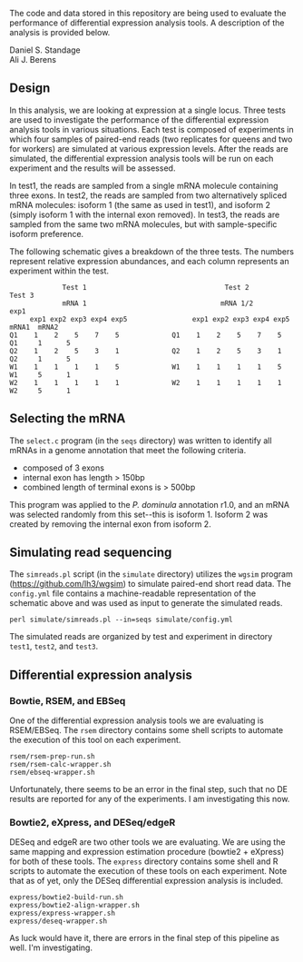 The code and data stored in this repository are being used to evaluate the performance of differential expression analysis tools.
A description of the analysis is provided below.

Daniel S. Standage  
Ali J. Berens

## Design

In this analysis, we are looking at expression at a single locus.
Three tests are used to investigate the performance of the differential expression analysis tools in various situations.
Each test is composed of experiments in which four samples of paired-end reads (two replicates for queens and two for workers) are simulated at various expression levels.
After the reads are simulated, the differential expression analysis tools will be run on each experiment and the results will be assessed.

In test1, the reads are sampled from a single mRNA molecule containing three exons.
In test2, the reads are sampled from two alternatively spliced mRNA molecules: isoform 1 (the same as used in test1), and isoform 2 (simply isoform 1 with the internal exon removed).
In test3, the reads are sampled from the same two mRNA molecules, but with sample-specific isoform preference.

The following schematic gives a breakdown of the three tests.
The numbers represent relative expression abundances, and each column represents an experiment within the test.

                 Test 1                                  Test 2                              Test 3
                 mRNA 1                                 mRNA 1/2                              exp1
         exp1 exp2 exp3 exp4 exp5                exp1 exp2 exp3 exp4 exp5                 mRNA1  mRNA2
    Q1    1    2    5    7    5             Q1    1    2    5    7    5              Q1     1      5
    Q2    1    2    5    3    1             Q2    1    2    5    3    1              Q2     1      5
    W1    1    1    1    1    5             W1    1    1    1    1    5              W1     5      1
    W2    1    1    1    1    1             W2    1    1    1    1    1              W2     5      1


## Selecting the mRNA

The `select.c` program (in the `seqs` directory) was written to identify all mRNAs in a genome annotation that meet the following criteria.

* composed of 3 exons
* internal exon has length > 150bp
* combined length of terminal exons is > 500bp

This program was applied to the *P. dominula* annotation r1.0, and an mRNA was selected randomly from this set--this is isoform 1.
Isoform 2 was created by removing the internal exon from isoform 2.


## Simulating read sequencing

The `simreads.pl` script (in the `simulate` directory) utilizes the `wgsim` program (https://github.com/lh3/wgsim) to simulate paired-end short read data.
The `config.yml` file contains a machine-readable representation of the schematic above and was used as input to generate the simulated reads.

    perl simulate/simreads.pl --in=seqs simulate/config.yml

The simulated reads are organized by test and experiment in directory `test1`, `test2`, and `test3`.

## Differential expression analysis

### Bowtie, RSEM, and EBSeq

One of the differential expression analysis tools we are evaluating is RSEM/EBSeq.
The `rsem` directory contains some shell scripts to automate the execution of this tool on each experiment.

    rsem/rsem-prep-run.sh
    rsem/rsem-calc-wrapper.sh
    rsem/ebseq-wrapper.sh

Unfortunately, there seems to be an error in the final step, such that no DE results are reported for any of the experiments.
I am investigating this now.

### Bowtie2, eXpress, and DESeq/edgeR

DESeq and edgeR are two other tools we are evaluating.
We are using the same mapping and expression estimation procedure (bowtie2 + eXpress) for both of these tools.
The `express` directory contains some shell and R scripts to automate the execution of these tools on each experiment.
Note that as of yet, only the DESeq differential expression analysis is included.

    express/bowtie2-build-run.sh
    express/bowtie2-align-wrapper.sh
    express/express-wrapper.sh
    express/deseq-wrapper.sh

As luck would have it, there are errors in the final step of this pipeline as well.
I'm investigating.

